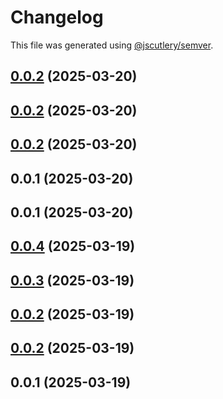 # Changelog

This file was generated using [@jscutlery/semver](https://github.com/jscutlery/semver).

## [0.0.2](https://github.com/vietnguyen97/nx-boilerplate/compare/app1-0.0.1...app1-0.0.2) (2025-03-20)




## [0.0.2](https://github.com/vietnguyen97/nx-boilerplate/compare/app1-0.0.1...app1-0.0.2) (2025-03-20)




## [0.0.2](https://github.com/vietnguyen97/nx-boilerplate/compare/app1-0.0.1...app1-0.0.2) (2025-03-20)




## 0.0.1 (2025-03-20)




## 0.0.1 (2025-03-20)




## [0.0.4](//compare/app1-0.0.3...app1-0.0.4) (2025-03-19)




## [0.0.3](//compare/app1-0.0.2...app1-0.0.3) (2025-03-19)




## [0.0.2](//compare/app1-0.0.1...app1-0.0.2) (2025-03-19)




## [0.0.2](//compare/app1-0.0.1...app1-0.0.2) (2025-03-19)




## 0.0.1 (2025-03-19)
